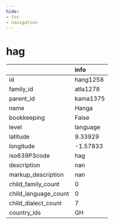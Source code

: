 ```yaml
---
hide:
- toc
- navigation
---
```

# hag
|                      | info     |
|:---------------------|:---------|
| id                   | hang1258 |
| family_id            | atla1278 |
| parent_id            | kama1375 |
| name                 | Hanga    |
| bookkeeping          | False    |
| level                | language |
| latitude             | 9.33929  |
| longitude            | -1.57833 |
| iso639P3code         | hag      |
| description          | nan      |
| markup_description   | nan      |
| child_family_count   | 0        |
| child_language_count | 0        |
| child_dialect_count  | 7        |
| country_ids          | GH       |